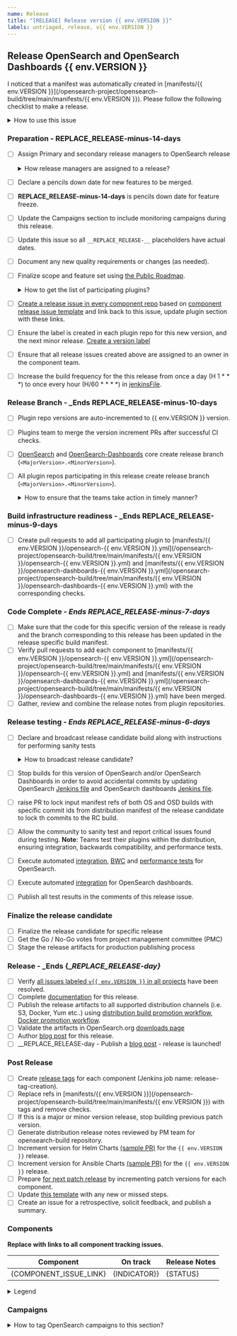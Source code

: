 ```yaml
---
name: Release
title: "[RELEASE] Release version {{ env.VERSION }}"
labels: untriaged, release, v{{ env.VERSION }}
---
```


## Release OpenSearch and OpenSearch Dashboards {{ env.VERSION }}

I noticed that a manifest was automatically created in [manifests/{{ env.VERSION }}](/opensearch-project/opensearch-build/tree/main/manifests/{{ env.VERSION }}). Please follow the following checklist to make a release.

<details><summary>How to use this issue</summary>
<p>

## This Release Issue

This issue captures the state of the OpenSearch release, its assignee is responsible for driving the release. Please contact them or @mention them on this issue for help. There are linked issues on components of the release where individual components can be tracked.  More details are included in the Maintainers [Release owner](https://github.com/opensearch-project/opensearch-build/blob/main/MAINTAINERS.md#release-owner) section.

## Release Steps

There are several steps to the release process, these steps are completed as the whole release and components that are behind present risk to the release.  The release owner completes the tasks in this ticket, whereas component owners resolve tasks on their ticket in their repositories.

Steps have completion dates for coordinating efforts between the components of a release; components can start as soon as they are ready far in advance of a future release.


### Plugin List

To aid in understanding the state of the release there is a table with status indicating each component state. This is updated based on the status of the component issues.

</p>
</details>

### Preparation - __REPLACE_RELEASE-minus-14-days__

- [ ] Assign Primary and secondary release managers to OpenSearch release
    <details><summary>How release managers are assigned to a release?</summary>
    <p>
  
  The release managers to a specific OpenSearch release will be assigned through volunteer model. The request for release managers will be posted in [OpenSearch public slack workspace](https://opensearch.slack.com/archives/C0561HRK961) (under releases channel) and selected on first come first served (FCFS) model. <br>**Note:** The release managers should be maintainers of a repo under OpenSearch GitHub organization.
  
  </p>
  </details>
- [ ] Declare a pencils down date for new features to be merged. 
- [ ] __REPLACE_RELEASE-minus-14-days__ is pencils down date for feature freeze.
- [ ] Update the Campaigns section to include monitoring campaigns during this release. 
- [ ] Update this issue so all `__REPLACE_RELEASE-__` placeholders have actual dates.
- [ ] Document any new quality requirements or changes (as needed). 
- [ ] Finalize scope and feature set using [the Public Roadmap](https://github.com/orgs/opensearch-project/projects/1).

    <details><summary>How to get the list of participating plugins?</summary>
    <p>

  Please use the previous version build manifest to create the build manifest for the upcoming version. Post the plugin list on the manifest in [OpenSearch public slack workspace](https://opensearch.slack.com/archives/C0561HRK961) to get the feedback from repository managers. The repository managers are responsible for providing any new plugins, updating plugin list corresponding to a release to primary release manager.

  </p>
  </details>

- [ ] [Create a release issue in every component repo](https://github.com/opensearch-project/opensearch-plugins/blob/main/META.md#create-an-issue-in-all-plugin-repos) based on [component release issue template](https://github.com/opensearch-project/opensearch-build/blob/main/.github/ISSUE_TEMPLATE/component_release_template.md) and link back to this issue, update plugin section with these links.
- [ ] Ensure the label is created in each plugin repo for this new version, and the next minor release. [Create a version label](https://github.com/opensearch-project/opensearch-plugins/blob/main/META.md#create-or-update-labels-in-all-plugin-repos)
- [ ] Ensure that all release issues created above are assigned to an owner in the component team.
- [ ] Increase the build frequency for the this release from once a day (H 1 * * *) to once every hour (H/60 * * * *) in [jenkinsFile](https://github.com/opensearch-project/opensearch-build/blob/main/jenkins/check-for-build.jenkinsfile).

### Release Branch - _Ends __REPLACE_RELEASE-minus-10-days__

- [ ] Plugin repo versions are auto-incremented to {{ env.VERSION }} version.
- [ ] Plugins team to merge the version increment PRs after successful CI checks.
- [ ] [OpenSearch](https://github.com/opensearch-project/OpenSearch/branches) and [OpenSearch-Dashboards](https://github.com/opensearch-project/OpenSearch-dashboards/branches) core create release branch (`<MajorVersion>.<MinorVersion>`).
- [ ] All plugin repos participating in this release create release branch (`<MajorVersion>.<MinorVersion>`).

    <details><summary>How to ensure that the teams take action in timely manner?</summary>
    <p>

  The discussions around blockers, gaps will happen in [OpenSearch public slack workspace](https://opensearch.slack.com/archives/C0561HRK961). The primary release manager assigned to a release will tag the secondary release managers, repo managers to get the status update on any pending action item.

  </p>
  </details>

### Build infrastructure readiness - _Ends __REPLACE_RELEASE-minus-9-days__
- [ ] Create pull requests to add all participating plugin to [manifests/{{ env.VERSION }}/opensearch-{{ env.VERSION }}.yml](/opensearch-project/opensearch-build/tree/main/manifests/{{ env.VERSION }}/opensearch-{{ env.VERSION }}.yml) and [manifests/{{ env.VERSION }}/opensearch-dashboards-{{ env.VERSION }}.yml](/opensearch-project/opensearch-build/tree/main/manifests/{{ env.VERSION }}/opensearch-dashboards-{{ env.VERSION }}.yml) with the corresponding checks.

### Code Complete - _Ends __REPLACE_RELEASE-minus-7-days___

- [ ] Make sure that the code for this specific version of the release is ready and the branch corresponding to this release has been updated in the release specific build manifest.
- [ ] Verify pull requests to add each component to [manifests/{{ env.VERSION }}/opensearch-{{ env.VERSION }}.yml](/opensearch-project/opensearch-build/tree/main/manifests/{{ env.VERSION }}/opensearch-{{ env.VERSION }}.yml) and [manifests/{{ env.VERSION }}/opensearch-dashboards-{{ env.VERSION }}.yml](/opensearch-project/opensearch-build/tree/main/manifests/{{ env.VERSION }}/opensearch-dashboards-{{ env.VERSION }}.yml) have been merged.
- [ ] Gather, review and combine the release notes from plugin repositories.

### Release testing - _Ends __REPLACE_RELEASE-minus-6-days___

- [ ] Declare and broadcast release candidate build along with instructions for performing sanity tests 

  <details><summary>How to broadcast release candidate?</summary>
    <p>
  
  Broadcast the release candidate in [OpenSearch public slack workspace](https://opensearch.slack.com/archives/C0561HRK961) and the release GitHub issue using below format to gather votes.

  ##### Please vote for release candidate 1 for OpenSearch <version>

  ######  The artifacts can be downloaded from:

  * OpenSearch - #Build-number (Note: Windows version does not have performance analyzer plugin)
    * arm64 [[manifest](manifest.yml)] [[tar](opensearch-vesion-linux-arm64.tar.gz)] [[rpm](opensearch-vesion-linux-arm64.rpm)][[deb](opensearch-version-linux-arm64.deb)]
    * x64 [[manifest](manifest.yml)] [[tar](opensearch-version-linux-x64.tar.gz)] [[rpm](opensearch-version-linux-x64.rpm)] [[deb](opensearch-version-linux-x64.deb)] [[windows](opensearch-version-windows-x64.zip)]
  * OpenSearch Dashboards - #Build-number
    * arm64 [[manifest](manifest.yml)] [[tar](opensearch-dashboards-vesion-linux-arm64.tar.gz)] [[rpm](opensearch-dashboards-vesion-linux-arm64.rpm)][[deb](opensearch-dashboards-version-linux-arm64.deb)]
    * x64 [[manifest](manifest.yml)] [[tar](opensearch-dashboards-version-linux-x64.tar.gz)] [[rpm](opensearch-dashboards-version-linux-x64.rpm)] [[deb](opensearch-dashboards-version-linux-x64.deb)] [[windows](opensearch-dashboards-version-windows-x64.zip)]

   ###### You can execute the tests directly using the below command:

    Testing the Distribution
      Tests the OpenSearch distribution, including integration, backwards-compatibility and performance tests. <br>

    `./test.sh <test-type> <test-manifest-path> <path>`

  More info on testing the distribution: https://github.com/opensearch-project/opensearch-build/blob/main/README.md#testing-the-distribution

  The vote will be open until next <PLACEHOLDER FOR DAY>, i.e. until [<PLACEHOLDER FOR DATE AND TIME>]

  [ ] +1 approve
  [ ] +0 no opinion
  [ ] -1 disapprove (and reason why)

  </p>
  </details>

- [ ] Stop builds for this version of OpenSearch and/or OpenSearch Dashboards in order to avoid accidental commits by updating OpenSearch [Jenkins file](https://github.com/opensearch-project/opensearch-build/blob/main/jenkins/opensearch/distribution-build.jenkinsfile) and OpenSearch dashboards [Jenkins file](https://github.com/opensearch-project/opensearch-build/blob/main/jenkins/opensearch-dashboards/distribution-build.jenkinsfile). 
- [ ] raise PR to lock input manifest refs of both OS and OSD builds with specific commit ids from distribution manifest of the release candidate to lock th commits to the RC build.
- [ ] Allow the community to sanity test and report critical issues found during testing. **Note**: Teams test their plugins within the distribution, ensuring integration, backwards compatibility, and performance tests.
- [ ] Execute automated [integration](https://build.ci.opensearch.org/job/integ-test/), [BWC](https://build.ci.opensearch.org/job/bwc-test/) and [performance tests](https://build.ci.opensearch.org/job/perf-test/) for OpenSearch.
- [ ] Execute automated [integration](https://build.ci.opensearch.org/job/integ-test-opensearch-dashboards/) for OpenSearch dashboards.
- [ ] Publish all test results in the comments of this release issue.

### Finalize the release candidate
- [ ] Finalize the release candidate for specific release
- [ ] Get the Go / No-Go votes from project management committee (PMC)
- [ ] Stage the release artifacts for production publishing process

### Release - _Ends {__REPLACE_RELEASE-day}_

- [ ] Verify [all issues labeled `v{{ env.VERSION }}` in all projects](https://github.com/opensearch-project/project-meta#find-labeled-issues) have been resolved.
- [ ] Complete [documentation](https://github.com/opensearch-project/documentation-website) for this release.
-  [ ] Publish the release artifacts to all supported distribution channels (i.e. S3, Docker, Yum etc..) using [distribution build promotion workflow](https://build.ci.opensearch.org/job/distribution-promote-artifacts/), [Docker promotion workflow](https://build.ci.opensearch.org/job/docker-promotion/).
-  [ ] Validate the artifacts in OpenSearch.org [downloads page](https://opensearch.org/downloads)
- [ ] Author [blog post](https://github.com/opensearch-project/project-website) for this release.
- [ ] __REPLACE_RELEASE-day - Publish a [blog post](https://github.com/opensearch-project/project-website) - release is launched!

### Post Release

- [ ] Create [release tags](https://github.com/opensearch-project/opensearch-build/blob/main/jenkins/release-tag/release-tag.jenkinsfile) for each component (Jenkins job name: release-tag-creation).
- [ ] Replace refs in [manifests/{{ env.VERSION }}](/opensearch-project/opensearch-build/tree/main/manifests/{{ env.VERSION }}) with tags and remove checks.
- [ ] If this is a major or minor version release, stop building previous patch version.
- [ ] Generate distribution release notes reviewed by PM team for opensearch-build repository.
- [ ] Increment version for Helm Charts [(sample PR)](https://github.com/opensearch-project/helm-charts/pull/246) for the `{{ env.VERSION }}` release.
- [ ] Increment version for Ansible Charts [(sample PR)](https://github.com/opensearch-project/ansible-playbook/pull/50) for the `{{ env.VERSION }}` release.
- [ ] Prepare [for next patch release](https://github.com/opensearch-project/opensearch-plugins/blob/main/META.md#increment-a-version-in-every-plugin) by incrementing patch versions for each component.
- [ ] Update [this template](https://github.com/opensearch-project/opensearch-build/blob/main/.github/ISSUE_TEMPLATE/release_template.md) with any new or missed steps.
- [ ] Create an issue for a retrospective, solicit feedback, and publish a summary.

### Components

__Replace with links to all component tracking issues.__

| Component | On track | Release Notes |
| --------- | -------- | ----- |
| {COMPONENT_ISSUE_LINK} | {INDICATOR}} | {STATUS} |

<details><summary>Legend</summary>
<p>

| Symbol | Meaning |
| -------- | ---------- |
| :green_circle: | On track with overall release |
| :yellow_circle: | Missed last milestone |
| :red_circle: | Missed multiple milestones |

</p>
</details>

### Campaigns 
 <details><summary>How to tag OpenSearch campaigns to this section?</summary>
    <p>

* Filter all the issues tagged to "campaign" along with specific " OpenSearch version label" across all participating GitHub repos and add them to this section. 

   </p>

   </details>
